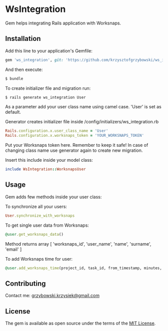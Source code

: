 # WsIntegration
Gem helps integrating Rails application with Worksnaps.

## Installation
Add this line to your application's Gemfile:

```ruby
gem 'ws_integration', git: 'https://github.com/krzysztofgrzybowski/ws_integration'
```

And then execute:
```bash
$ bundle
```

To create initializer file and migration run:
```bash
$ rails generate ws_integration User
```
As a parameter add your user class name using camel case. 'User' is set as default.

Generator creates initializer file inside /config/initializers/ws_integration.rb
```ruby
Rails.configuration.x.user_class_name = 'User'
Rails.configuration.x.worksnaps_token = 'YOUR_WORKSNAPS_TOKEN'
```
Put your Worksnaps token here. Remember to keep it safe!
In case of changing class name use generator again to create new migration.

Insert this include inside your model class:
```ruby
include WsIntegration::WorksnapsUser
```

## Usage
Gem adds few methods inside your user class:

To synchronize all your users:
```ruby
User.synchronize_with_worksnaps
```

To get single user data from Worksnaps:
```ruby
@user.get_worksnaps_data()
```
Method returns array [ 'worksnaps_id', 'user_name', 'name', 'surname', 'email' ]

To add Worksnaps time for user:
```ruby
@user.add_worksnaps_time(project_id, task_id, from_timestamp, minutes, comment)
```

## Contributing
Contact me: grzybowski.krzysiek@gmail.com

## License
The gem is available as open source under the terms of the [MIT License](http://opensource.org/licenses/MIT).

